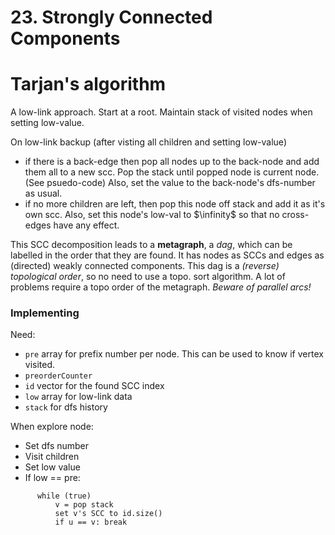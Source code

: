 # 23. Strongly Connected Components

# Tarjan's algorithm
A low-link approach.
Start at a root. Maintain stack of visited nodes when setting low-value.

On low-link backup (after visting all children and setting low-value)
  - if there is a back-edge then pop all nodes up to the back-node and add them all to a new scc.
    Pop the stack until popped node is current node. (See psuedo-code)
    Also, set the value to the back-node's dfs-number as usual.
  - if no more children are left, then pop this node off stack and add it as it's own scc.
    Also, set this node's low-val to $\infinity$ so that no cross-edges have any effect.

This SCC decomposition leads to a **metagraph**, a _dag_, which can be labelled in the order that they are found.
It has nodes as SCCs and edges as (directed) weakly connected components.
This dag is a _(reverse) topological order_, so no need to use a topo. sort algorithm.
A lot of problems require a topo order of the metagraph.
_Beware of parallel arcs!_

### Implementing
Need:
  - `pre` array for prefix number per node. This can be used to know if vertex visited.
  - `preorderCounter`
  - `id` vector for the found SCC index
  - `low` array for low-link data
  - `stack` for dfs  history

When explore node:
  - Set dfs number
  - Visit children
  - Set low value
  - If low == pre: 
```
      while (true)
          v = pop stack 
          set v's SCC to id.size()
          if u == v: break
```

